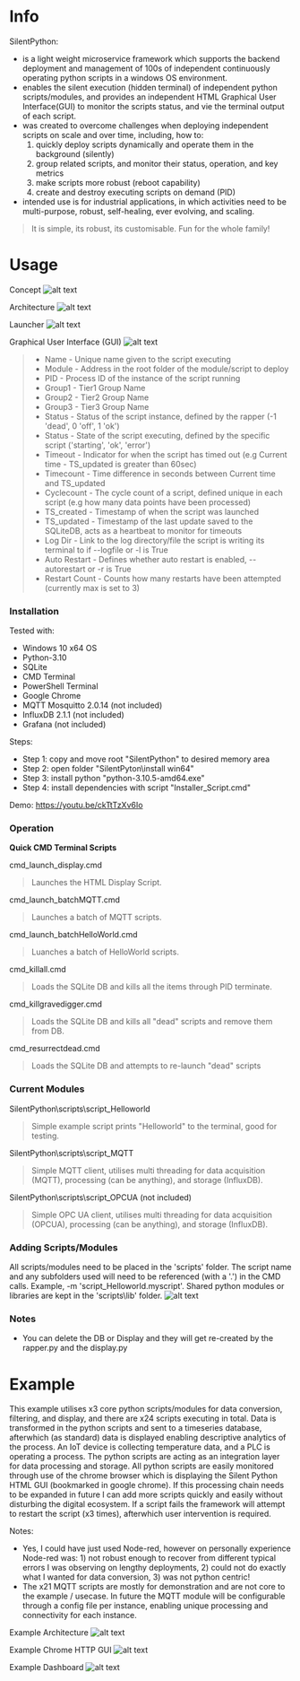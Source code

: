 # Info

SilentPython:
- is a light weight microservice framework which supports the backend deployment and management of 100s of independent continuously operating python scripts in a windows OS environment. 
- enables the silent execution (hidden terminal) of independent python scripts/modules, and provides an independent HTML Graphical User Interface(GUI) to monitor the scripts status, and vie the terminal output of each script.
- was created to overcome challenges when deploying independent scripts on scale and over time, including, how to:
    1. quickly deploy scripts dynamically and operate them in the background (silently)
    2. group related scripts, and monitor their status, operation, and key metrics
    3. make scripts more robust (reboot capability)
    4. create and destroy executing scripts on demand (PID)
- intended use is for industrial applications, in which activities need to be multi-purpose, robust, self-healing, ever evolving, and scaling.
> It is simple, its robust, its customisable. Fun for the whole family!

# Usage
Concept
![alt text](https://github.com/jmor2000/SilentPython/blob/eff18374352fda133cb19c917335cd9111257aee/img/SP%20Scope.JPG?raw=true)

Architecture
![alt text](https://github.com/jmor2000/SilentPython/blob/db88932ce6032c21e34c71e9dce0a891bf5bc359/img/Architecture.PNG?raw=true)

Launcher
![alt text](https://github.com/jmor2000/SilentPython/blob/9f0ab07e4220a9483fabd02aca8e6d51bb3b33be/img/Launch%20Script.JPG?raw=true)

Graphical User Interface (GUI)
![alt text](https://github.com/jmor2000/SilentPython/blob/744e206cb2ec94538453e8ecc8398d7f95f2568f/img/HTML-Display.PNG?raw=true)
>- Name          - Unique name given to the script executing
>- Module        - Address in the root folder of the module/script to deploy
>- PID           - Process ID of the instance of the script running
>- Group1        - Tier1 Group Name
>- Group2        - Tier2 Group Name
>- Group3        - Tier3 Group Name
>- Status        - Status of the script instance, defined by the rapper (-1 'dead', 0 'off', 1 'ok')
>- Status        - State of the script executing, defined by the specific script ('starting', 'ok', 'error')
>- Timeout       - Indicator for when the script has timed out (e.g Current time - TS_updated is greater than 60sec)
>- Timecount     - Time difference in seconds between Current time and TS_updated
>- Cyclecount    - The cycle count of a script, defined unique in each script (e.g how many data points have been processed)
>- TS_created    - Timestamp of when the script was launched
>- TS_updated    - Timestamp of the last update saved to the SQLiteDB, acts as a heartbeat to monitor for timeouts
>- Log Dir       - Link to the log directory/file the script is writing its terminal to if --logfile or -l is True
>- Auto Restart  - Defines whether auto restart is enabled, --autorestart or -r is True
>- Restart Count - Counts how many restarts have been attempted (currently max is set to 3)

### Installation

Tested with:
- Windows 10 x64 OS
- Python-3.10
- SQLite 
- CMD Terminal
- PowerShell Terminal
- Google Chrome
- MQTT Mosquitto 2.0.14 (not included)
- InfluxDB 2.1.1 (not included)
- Grafana (not included)

Steps:
- Step 1: copy and move root "SilentPython" to desired memory area
- Step 2: open folder "SilentPyton\install win64"
- Step 3: install python "python-3.10.5-amd64.exe"
- Step 4: install dependencies with script "Installer_Script.cmd"

Demo: https://youtu.be/ckTtTzXv6Io

### Operation

**Quick CMD Terminal Scripts**

cmd_launch_display.cmd 
> Launches the HTML Display Script.
  
cmd_launch_batchMQTT.cmd
> Launches a batch of MQTT scripts.

cmd_launch_batchHelloWorld.cmd
> Luanches a batch of HelloWorld scripts.

cmd_killall.cmd
> Loads the SQLite DB and kills all the items through PID terminate.

cmd_killgravedigger.cmd
> Loads the SQLite DB and kills all "dead" scripts and remove them from DB.
  
cmd_resurrectdead.cmd
> Loads the SQLite DB and attempts to re-launch "dead" scripts

### Current Modules

SilentPython\scripts\script_Helloworld
> Simple example script prints "Helloworld" to the terminal, good for testing.

SilentPython\scripts\script_MQTT
> Simple MQTT client, utilises multi threading for data acquisition (MQTT), processing (can be anything), and storage (InfluxDB).

SilentPython\scripts\script_OPCUA (not included)
> Simple OPC UA client, utilises multi threading for data acquisition (OPCUA), processing (can be anything), and storage (InfluxDB).

### Adding Scripts/Modules

All scripts/modules need to be placed in the 'scripts' folder. The script name and any subfolders used will need to be referenced (with a '.') in the CMD calls.
Example, -m 'script_Helloworld.myscript'. Shared python modules or libraries are kept in the 'scripts\lib' folder.
![alt text](https://github.com/jmor2000/SilentPython/blob/a6a1fd9a176a59e97454cf610a9992cc0258fe63/img/modules%20directory.JPG?raw=true)

### Notes
- You can delete the DB or Display and they will get re-created by the rapper.py and the display.py

# Example

This example utilises x3 core python scripts/modules for data conversion, filtering, and display, and there are x24 scripts executing in total.
Data is transformed in the python scripts and sent to a timeseries database, afterwhich (as standard) data is displayed enabling descriptive analytics of the process. An IoT device is collecting temperature data, and a PLC is operating a process. The python scripts are acting as an integration layer for data processing and storage. All python scripts are easily monitored through use of the chrome browser which is displaying the Silent Python HTML GUI (bookmarked in google chrome). If this processing chain needs to be expanded in future I can add more scripts quickly and easily without disturbing the digital ecosystem. If a script fails the framework will attempt to restart the script (x3 times), afterwhich user intervention is required.

Notes:
- Yes, I could have just used Node-red, however on personally experience Node-red was: 1) not robust enough to recover from different typical errors I was observing on lengthy deployments, 2) could not do exactly what I wanted for data conversion, 3) was not python centric!
- The x21 MQTT scripts are mostly for demonstration and are not core to the example / usecase. In future the MQTT module will be configurable through a config file per instance, enabling unique processing and connectivity for each instance.

Example Architecture
![alt text](https://github.com/jmor2000/SilentPython/blob/1a02599396ca62c931f3fbc1b8e6293bf9b12c7d/img/example%20Architecture.JPG?raw=true)

Example Chrome HTTP GUI
![alt text](https://github.com/jmor2000/SilentPython/blob/1a02599396ca62c931f3fbc1b8e6293bf9b12c7d/img/example%20GUI.JPG?raw=true)

Example Dashboard
![alt text](https://github.com/jmor2000/SilentPython/blob/1a02599396ca62c931f3fbc1b8e6293bf9b12c7d/img/example%20Dashboard.JPG?raw=true)





